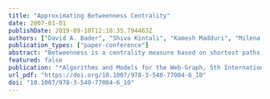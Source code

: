 ```yaml
---
title: "Approximating Betweenness Centrality"
date: 2007-01-01
publishDate: 2019-09-10T12:18:35.794463Z
authors: ["David A. Bader", "Shiva Kintali", "Kamesh Madduri", "Milena Mihail"]
publication_types: ["paper-conference"]
abstract: "Betweenness is a centrality measure based on shortest paths, widely used in complex network analysis. It is computationally-expensive to exactly determine betweenness; currently the fastest-known algorithm by Brandes requires O(nm) time for unweighted graphs and O(nm + n 2logn) time for weighted graphs, where n is the number of vertices and m is the number of edges in the network. These are also the worst-case time bounds for computing the betweenness score of a single vertex. In this paper, we present a novel approximation algorithm for computing betweenness centrality of a given vertex, for both weighted and unweighted graphs. Our approximation algorithm is based on an adaptive sampling technique that significantly reduces the number of single-source shortest path computations for vertices with high centrality. We conduct an extensive experimental study on real-world graph instances, and observe that our random sampling algorithm gives very good betweenness approximations for biological networks, road networks and web crawls."
featured: false
publication: "*Algorithms and Models for the Web-Graph, 5th International Workshop, WAW 2007, San Diego, CA, USA, December 11-12, 2007, Proceedings*"
url_pdf: "https://doi.org/10.1007/978-3-540-77004-6_10"
doi: "10.1007/978-3-540-77004-6_10"
---
```


